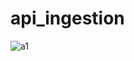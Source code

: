# api_ingestion
![a1](https://github.com/xavier-donbosco/api_ingestion/assets/103046687/623bdf24-d4f2-4e26-bb03-43b67c677af9)
